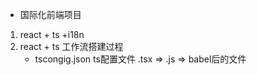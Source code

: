 - 国际化前端项目
1. react + ts +i18n
2. react + ts  工作流搭建过程
    - tscongig.json ts配置文件
    .tsx => .js => babel后的文件